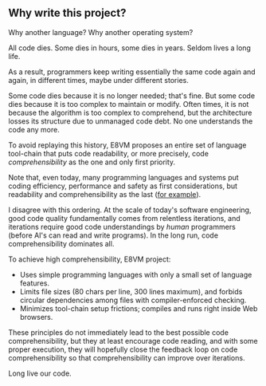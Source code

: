 ## Why write this project?

Why another language? Why another operating system?

All code dies. Some dies in hours, some dies in years. Seldom lives a
long life.

As a result, programmers keep writing essentially the same code again
and again, in different times, maybe under different stories.

Some code dies because it is no longer needed; that's fine. But
some code dies because it is too complex to maintain or modify. Often
times, it is not because the algorithm is too complex to comprehend,
but the architecture losses its structure due to unmanaged code debt.
No one understands the code any more.

To avoid replaying this history, E8VM proposes an entire set of
language tool-chain that puts code readability, or more precisely,
code *comprehensibility* as the one and only first priority.

Note that, even today, many programming languages and systems put coding
efficiency, performance and safety as first considerations, but
readability and comprehensibility as the last 
([for example](http://andrewkelley.me/post/intro-to-zig.html)).

I disagree with this ordering. At the scale of today's software engineering,
good code quality fundamentally comes
from relentless iterations, and iterations require good code
understandings by *human* programmers (before AI's can read and write 
programs). In the long run, code comprehensibility dominates all.

To achieve high comprehensibility, E8VM project:

- Uses simple programming languages with only a small set of
  language features.
- Limits file sizes (80 chars per line, 300 lines maximum), and
  forbids circular dependencies among files with compiler-enforced
  checking.
- Minimizes tool-chain setup frictions; compiles and runs
  right inside Web browsers.

These principles do not immediately lead to the best possible code
comprehensibility, but they at least encourage code reading, and with
some proper execution, they will hopefully close the feedback loop on
code comprehensibility so that comprehensibility can improve over iterations.

Long live our code.
